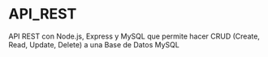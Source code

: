 # API_REST
API REST con Node.js, Express y  MySQL que permite hacer CRUD (Create, Read, Update, Delete) a una Base de Datos MySQL
